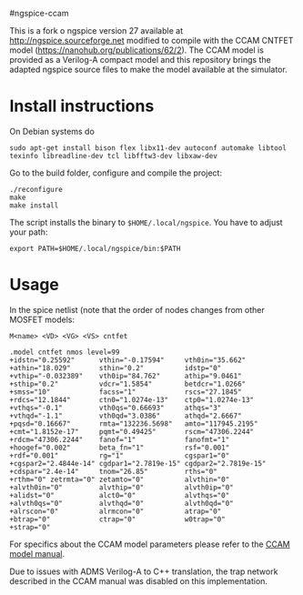#ngspice-ccam

This is a fork o ngspice version 27 available at http://ngspice.sourceforge.net modified to compile with the CCAM CNTFET model (https://nanohub.org/publications/62/2). The CCAM model is provided as a Verilog-A compact model and this repository brings the adapted ngspice source files to make the model available at the simulator.

# Install instructions

On Debian systems do
```
sudo apt-get install bison flex libx11-dev autoconf automake libtool texinfo libreadline-dev tcl libfftw3-dev libxaw-dev
```

Go to the build folder, configure and compile the project:
```
./reconfigure
make
make install
```

The script installs the binary to `$HOME/.local/ngspice`. You have to adjust your path:
```
export PATH=$HOME/.local/ngspice/bin:$PATH
```

# Usage
In the spice netlist (note that the order of nodes changes from other MOSFET models:

```
M<name> <VD> <VG> <VS> cntfet

.model cntfet nmos level=99
+idstn="0.25592"      vthin="-0.17594"     vth0in="35.662" 
+athin="18.029"       sthin="0.2"          idstp="0" 
+vthip="-0.032389"    vth0ip="84.762"      athip="9.0461" 
+sthip="0.2"          vdcr="1.5854"        betdcr="1.0266" 
+smss="10"            facss="1"            rscs="27.1845" 
+rdcs="12.1844"       ctn0="1.0274e-13"    ctp0="1.0274e-13" 
+vthqs="-0.1"         vth0qs="0.66693"     athqs="3" 
+vthqd="-1.1"         vth0qd="3.0386"      athqd="2.6667" 
+pqsd="0.16667"       rmta="132236.5698"   amto="117945.2195" 
+cmt="1.8152e-17"     pqmt="0.49425"       rscm="47306.2244" 
+rdcm="47306.2244"    fanof="1"            fanofmt="1" 
+hoogef="0.002"       beta_fn="1"          rsf="0.001" 
+rdf="0.001"          rg="1"               cgspar1="0" 
+cgspar2="2.4844e-14" cgdpar1="2.7819e-15" cgdpar2="2.7819e-15" 
+cdspar="2.4e-14"     tnom="26.85"         rths="0" 
+rthm="0" zetrmta="0" zetamto="0"          alvthin="0" 
+alvth0in="0"         alvthip="0"          alvth0ip="0" 
+alidst="0"           alct0="0"            alvthqs="0" 
+alvth0qs="0"         alvthqd="0"          alvth0qd="0" 
+alrscon="0"          alrmcon="0"          atrap="0" 
+btrap="0"            ctrap="0"            w0trap="0" 
+strap="0"
```

For specifics about the CCAM model parameters please refer to the [CCAM model manual](https://nanohub.org/publications/62/serve/2/494?el=6&download=1).

Due to issues with ADMS Verilog-A to C++ translation, the trap network described in the CCAM manual was disabled on this implementation.
